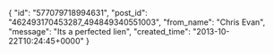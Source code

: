  {
   "id": "577079718994631",
   "post_id": "462493170453287_494849340551003",
   "from_name": "Chris Evan",
   "message": "Its a perfected lien",
   "created_time": "2013-10-22T10:24:45+0000"
 }
